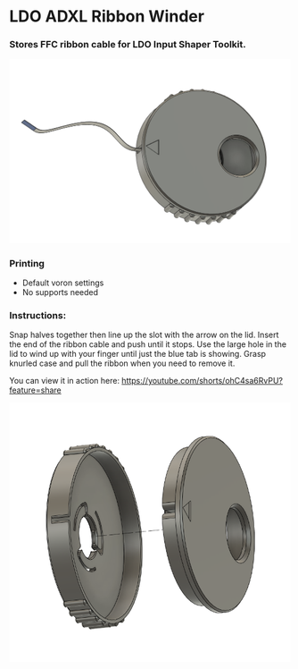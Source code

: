 # LDO ADXL Ribbon Winder
 ### Stores FFC ribbon cable for LDO Input Shaper Toolkit. 

<img src="./Images/winder_w_ffc.png" width=600>

### Printing
  * Default voron settings
  * No supports needed

### Instructions:
 
Snap halves together then line up the slot with the arrow on the lid. Insert the end of the ribbon cable and push until it stops. Use the large hole in the lid to wind up with your finger until just the blue tab is showing. Grasp knurled case and pull the ribbon when you need to remove it. 

You can view it in action here: https://youtube.com/shorts/ohC4sa6RvPU?feature=share

<img src="./Images/Winder Exploded.png" width=600>

